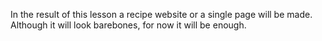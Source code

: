 In the result of this lesson a recipe website or a single page will be made.
Although it will look barebones, for now it will be enough.